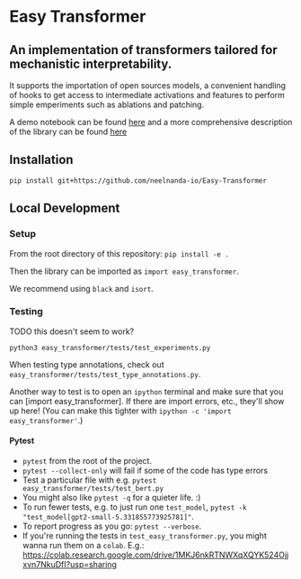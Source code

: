 # Easy Transformer

## An implementation of transformers tailored for mechanistic interpretability.

It supports the importation of open sources models, a convenient handling of hooks 
to get access to intermediate activations and features to perform simple emperiments such as ablations and patching.

A demo notebook can be found [here](https://colab.research.google.com/github/neelnanda-io/Easy-Transformer/blob/main/EasyTransformer_Demo.ipynb) and a more comprehensive description of the library can be found [here](https://colab.research.google.com/drive/1_tH4PfRSPYuKGnJbhC1NqFesOYuXrir_#scrollTo=zs8juArnyuyB)


## Installation

`pip install git+https://github.com/neelnanda-io/Easy-Transformer`

## Local Development

### Setup

From the root directory of this repository: `pip install -e .`

Then the library can be imported as `import easy_transformer`.

We recommend using `black` and `isort`.

### Testing

TODO this doesn't seem to work?

`python3 easy_transformer/tests/test_experiments.py`

When testing type annotations, check out `easy_transformer/tests/test_type_annotations.py`.

Another way to test is to open an `ipython` terminal and make sure that you can 
[import easy_transformer]. If there are import errors, etc., they'll show up here!
(You can make this tighter with `ipython -c 'import easy_transformer'`.)

#### Pytest

- `pytest` from the root of the project. 
- `pytest --collect-only` will fail if some of the code has type errors
- Test a particular file with e.g. `pytest easy_transformer/tests/test_bert.py`
- You might also like `pytest -q` for a quieter life. :)
- To run fewer tests, e.g. to just run one `test_model`, `pytest -k "test_model[gpt2-small-5.331855773925781]"`.
- To report progress as you go: `pytest --verbose`.
- If you're running the tests in `test_easy_transformer.py`, you might wanna run them on a `colab`.
  E.g.: https://colab.research.google.com/drive/1MKJ6nkRTNWXqXQYK524Ojjxvn7NkuDfI?usp=sharing
